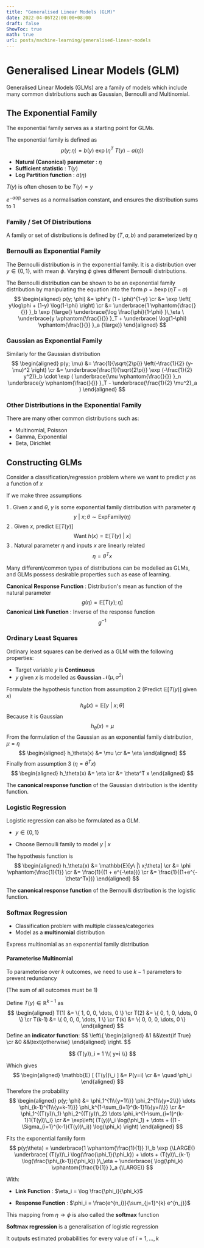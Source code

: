 ```yaml
---
title: "Generalised Linear Models (GLM)"
date: 2022-04-06T22:00:00+08:00
draft: false
ShowToc: true
math: true
url: posts/machine-learning/generalised-linear-models
---
```


# Generalised Linear Models (GLM)

Generalised Linear Models (GLMs) are a family of models which include many common distributions such as Gaussian, Bernoulli and Multinomial.

## The Exponential Family

The exponential family serves as a starting point for GLMs.

The exponential family is defined as
$$
p(y; \eta) = b(y)
\ \exp{\left( \eta^T\ T(y) - a(\eta) \right)}
$$

- **Natural (Canonical) parameter** : $\eta$ 
- **Sufficient statistic** : $T(y)$ 
- **Log Partition function** : $a(\eta)$

$T(y)$ is often chosen to be $T(y) = y$

$e^{-a(\eta)}$ serves as a normalisation constant, and ensures the distribution sums to $1$

### Family / Set Of Distributions

A family or set of distributions is defined by $(T, a, b)$ and parameterized by $\eta$

### Bernoulli as Exponential Family

The Bernoulli distribution is in the exponential family. It is a distribution over $y \in \{0,1\}$, with mean $\phi$. Varying $\phi$ gives different Bernoulli distributions.

The Bernoulli distribution can be shown to be an exponential family distribution by manipulating the equation into the form $p = b \exp \left( \eta T - a \right)$
$$
\begin{aligned}
p(y; \phi) &= \phi^y (1 - \phi)^{1-y} \cr
&= \exp \left( y\log\phi + (1-y) \log(1-\phi) \right) \cr
&= \underbrace{1 \vphantom{\frac{}{}} }_b
\exp {\large(}
	\underbrace{\log \frac{\phi}{1-\phi} }\_\eta
	\ \underbrace{y \vphantom{\frac{}{}} }_T +
	\underbrace{ \log(1-\phi) \vphantom{\frac{}{}} }_a
{\large)}
\end{aligned}
$$



### Gaussian as Exponential Family

Similarly for the Gaussian distribution
$$
\begin{aligned}
p(y; \mu) &= \frac{1}{\sqrt{2\pi}} \left(-\frac{1}{2} 
(y-\mu)^2 \right) \cr
&= \underbrace{\frac{1}{\sqrt{2\pi}}
\exp (-\frac{1}{2} y^2)}_b \cdot
\exp (
	\underbrace{\mu \vphantom{\frac{}{}} }_n
	\underbrace{y \vphantom{\frac{}{}} }_T -
	\underbrace{\frac{1}{2} \mu^2}_a
)
\end{aligned}
$$

### Other Distributions in the Exponential Family

There are many other common distributions such as:

- Multinomial, Poisson
- Gamma, Exponential
- Beta, Dirichlet



## Constructing GLMs

Consider a classification/regression problem where we want to predict $y$ as a function of $x$

If we make three assumptions

1 . Given $x$ and $\theta$, $y$ is some exponential family distribution with parameter $\eta$
$$
y\ |\ x;\theta \sim \text{ExpFamily}(\eta)
$$
2 . Given $x$, predict $\mathbb{E}[T(y)]$ 
$$
\text{Want } h(x) = \mathbb{E} [ T(y) \ | \ x]
$$
3 . Natural parameter $\eta$ and inputs $x$ are linearly related
$$
\eta = \theta^T x
$$

Many different/common types of distributions can be modelled as GLMs, and GLMs possess desirable properties such as ease of learning.

**Canonical Response Function** : Distribution's mean as function of the natural parameter
$$
g(\eta) = \mathbb{E}[T(y); \eta]
$$
**Canonical Link Function** : Inverse of the response function
$$
g^{-1}
$$

### Ordinary Least Squares

Ordinary least squares can be derived as a GLM with the following properties:

- Target variable $y$ is **Continuous**
- $y$ given $x$ is modelled as **Gaussian** $\mathcal{N}(\mu, \sigma^2)$

Formulate the hypothesis function from assumption 2
(Predict $\mathbb{E}[T(y)]$ given $x$)
$$
h_\theta(x) = \mathbb{E}[ y\ |\ x;\theta]
$$
Because it is Gaussian
$$
h_\theta(x) = \mu
$$
From the formulation of the Gaussian as an exponential family distribution, $\mu = \eta$
$$
\begin{aligned}
h_\theta(x) &= \mu \cr
&= \eta
\end{aligned}
$$
Finally from assumption 3 ($\eta = \theta^T x$)
$$
\begin{aligned}
h_\theta(x) &= \eta \cr
&= \theta^T x
\end{aligned}
$$

The **canonical response function** of the Gaussian distribution is the identity function.



### Logistic Regression

Logistic regression can also be formulated as a GLM.

- $y \in \{0, 1 \}$

- Choose Bernoulli family to model $y\ |\ x$

The hypothesis function is 
$$
\begin{aligned}
h_\theta(x) &= \mathbb{E}[y\ |\ x;\theta] \cr
&= \phi \vphantom{\frac{1}{1}} \cr
&= \frac{1}{(1 + e^{-\eta})} \cr
&= \frac{1}{(1+e^{-\theta^Tx})}
\end{aligned}
$$

The **canonical response function** of the Bernoulli distribution is the logistic function.



### Softmax Regression

- Classification problem with multiple classes/categories
- Model as a **multinomial** distribution

Express multinomial as an exponential family distribution

#### Parameterise Multinomial

To parameterise over $k$ outcomes, we need to use $k-1$ parameters to prevent redundancy

(The sum of all outcomes must be $1$)

Define $T(y) \in \mathbb{R}^{k-1}$ as
$$
\begin{aligned}
T(1) &= \{ 1, 0, 0, \dots, 0 \} \cr
T(2) &= \{ 0, 1, 0, \dots, 0 \} \cr
T(k-1) &= \{ 0, 0, 0, \dots, 1 \} \cr
T(k) &= \{ 0, 0, 0, \dots, 0 \}
\end{aligned}
$$
Define an **indicator function**:
$$
\left\\{
    \begin{aligned}
        &1 &&\text{if True} \cr
        &0 &&\text{otherwise}
    \end{aligned}
\right.
$$

$$
(T(y))_i = 1 \\{ y=i \\}
$$

Which gives
$$
\begin{aligned}
\mathbb{E} [ (T(y))\_i ] &= P(y=i) \cr
&= \quad \phi_i
\end{aligned}
$$
Therefore the probability
$$
\begin{aligned}
    p(y; \phi)
    &= \phi_1^{1\\{y=1\\}}
    \phi_2^{1\\{y=2\\}} \dots
    \phi_{k-1}^{1\\{y=k-1\\}}
    \phi_k^{1-\sum_{i=1}^{k-1}1\\{y=i\\}} \cr
    &= \phi_1^{(T(y))\_1}
    \phi_2^{(T(y))\_2} \dots
    \phi_k^{1-\sum_{i=1}^{k-1}1(T(y))\_i} \cr
    &= \exp\left(
    (T(y))\_i \log(\phi_1) + \dots + 
    ((1 - \Sigma_{i=1}^{k-1}(T(y))\_i)) \log(\phi_k)
    \right)
\end{aligned}
$$

Fits the exponential family form
$$
p(y;\theta) = 
\underbrace{1 \vphantom{\frac{1}{1}} }\_b
\exp {\LARGE(}
\underbrace{
(T(y))\_i \log(\frac{\phi_1}{\phi_k}) + \dots +
(T(y))\_{k-1} \log(\frac{\phi_{k-1}}{\phi_k})
}\_\eta + \underbrace{ \log(\phi_k) \vphantom{\frac{1}{1}}  }_a
{\LARGE)}
$$

With: 

- **Link Function** : $\eta_i = \log \frac{\phi_i}{\phi_k}$

- **Response Function** : $\phi_i = \frac{e^{n_i}}{\sum_{j=1}^{k} e^{n_j}}$

This mapping from $\eta \rightarrow \phi$ is also called the **softmax** function



**Softmax regression** is a generalisation of logistic regression

It outputs estimated probabilities for every value of $i = 1, \dots, k$

